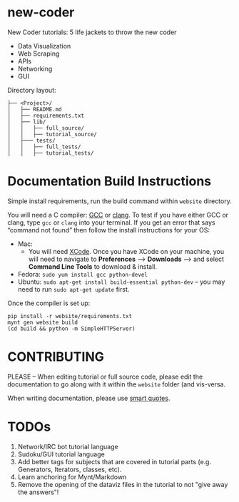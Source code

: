 new-coder
=========

New Coder tutorials: 5 life jackets to throw the new coder

* Data Visualization
* Web Scraping
* APIs
* Networking
* GUI

Directory layout:

	├── <Project>/
	│   ├── README.md
	│   ├── requirements.txt
	│   ├── lib/
	│   │   ├── full_source/
	│   │   ├── tutorial_source/
	│   ├─── tests/
	│   │   ├── full_tests/
	│   │   ├── tutorial_tests/

Documentation Build Instructions
==================

Simple install requirements, run the build command within `website` directory. 

You will need a C compiler: [GCC](http://gcc.gnu.org/) or [clang](http://clang.llvm.org/).  To test if you have either GCC or clang, type `gcc` or `clang` into your terminal. If you get an error that says “command not found” then follow the install instructions for your OS:

* Mac: 
	* You will need [XCode](http://developer.apple.com/xcode). Once you have XCode on your machine, you will need to navigate to **Preferences** –> **Downloads** –> and select **Command Line Tools** to download & install.
* Fedora: `sudo yum install gcc python-devel`
* Ubuntu: `sudo apt-get install build-essential python-dev` – you may need to run `sudo apt-get update` first.

Once the compiler is set up:

    pip install -r website/requirements.txt
    mynt gen website build
    (cd build && python -m SimpleHTTPServer)


CONTRIBUTING
============

PLEASE – When editing tutorial or full source code, please edit the documentation to go along with it within the `website` folder (and vis-versa.

When writing documentation, please use [smart quotes](http://en.wikipedia.org/wiki/Quotation_mark_glyphs).


TODOs
=====

1. Network/IRC bot tutorial language
2. Sudoku/GUI tutorial language
5. Add better tags for subjects that are covered in tutorial parts (e.g. Generators, Iterators, classes, etc).
6. Learn anchoring for Mynt/Markdown
7. Remove the opening of the dataviz files in the tutorial to not "give away the answers"!